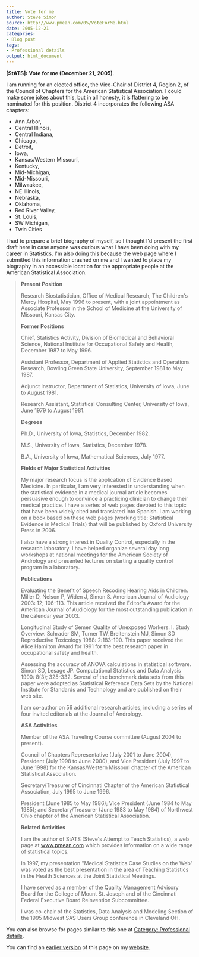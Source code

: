 ```yaml
---
title: Vote for me
author: Steve Simon
source: http://www.pmean.com/05/VoteForMe.html
date: 2005-12-21
categories:
- Blog post
tags:
- Professional details
output: html_document
---
```

**[StATS]:** **Vote for me (December 21, 2005)**.

I am running for an elected office, the Vice-Chair of District 4, Region
2, of the Council of Chapters for the American Statistical Association.
I could make some jokes about this, but in all honesty, it is flattering
to be nominated for this position. District 4 incorporates the following
ASA chapters:

-   Ann Arbor,
-   Central Illinois,
-   Central Indiana,
-   Chicago,
-   Detroit,
-   Iowa,
-   Kansas/Western Missouri,
-   Kentucky,
-   Mid-Michigan,
-   Mid-Missouri,
-   Milwaukee,
-   NE Illinois,
-   Nebraska,
-   Oklahoma,
-   Red River Valley,
-   St. Louis,
-   SW Michigan,
-   Twin Cities

I had to prepare a brief biography of myself, so I thought I'd present
the first draft here in case anyone was curious what I have been doing
with my career in Statistics. I'm also doing this because the web page
where I submitted this information crashed on me and I wanted to place
my biography in an accessible location for the appropriate people at the
American Statistical Association.

> **Present Position**
>
> Research Biostatistician, Office of Medical Research, The Children's
> Mercy Hospital, May 1996 to present, with a joint appointment as
> Associate Professor in the School of Medicine at the University of
> Missouri, Kansas City.
>
> **Former Positions**
>
> Chief, Statistics Activity, Division of Biomedical and Behavioral
> Science, National Institute for Occupational Safety and Health,
> December 1987 to May 1996.
>
> Assistant Professor, Department of Applied Statistics and Operations
> Research, Bowling Green State University, September 1981 to May 1987.
>
> Adjunct Instructor, Department of Statistics, University of Iowa, June
> to August 1981.
>
> Research Assistant, Statistical Consulting Center, University of Iowa,
> June 1979 to August 1981.
>
> **Degrees**
>
> Ph.D., University of Iowa, Statistics, December 1982.
>
> M.S., University of Iowa, Statistics, December 1978.
>
> B.A., University of Iowa, Mathematical Sciences, July 1977.
>
> **Fields of Major Statistical Activities**
>
> My major research focus is the application of Evidence Based Medicine.
> In particular, I am very interested in understanding when the
> statistical evidence in a medical journal article becomes persuasive
> enough to convince a practicing clinician to change their medical
> practice. I have a series of web pages devoted to this topic that have
> been widely cited and translated into Spanish. I am working on a book
> based on these web pages (working title: Statistical Evidence in
> Medical Trials) that will be published by Oxford University Press in
> 2006.
>
> I also have a strong interest in Quality Control, especially in the
> research laboratory. I have helped organize several day long workshops
> at national meetings for the American Society of Andrology and
> presented lectures on starting a quality control program in a
> laboratory.
>
> **Publications**
>
> Evaluating the Benefit of Speech Recoding Hearing Aids in Children.
> Miller D, Nelson P, Widen J, Simon S. American Journal of Audiology
> 2003: 12; 106-113. This article received the Editor's Award for the
> American Journal of Audiology for the most outstanding publication in
> the calendar year 2003.
>
> Longitudinal Study of Semen Quality of Unexposed Workers. I. Study
> Overview. Schrader SM, Turner TW, Breitenstein MJ, Simon SD
> Reproductive Toxicology 1988: 2:183-190. This paper received the Alice
> Hamilton Award for 1991 for the best research paper in occupational
> safety and health.
>
> Assessing the accuracy of ANOVA calculations in statistical software.
> Simon SD, Lesage JP. Computational Statistics and Data Analysis 1990:
> 8(3); 325-332. Several of the benchmark data sets from this paper were
> adopted as Statistical Reference Data Sets by the National Institute
> for Standards and Technology and are published on their web site.
>
> I am co-author on 56 additional research articles, including a series
> of four invited editorials at the Journal of Andrology.
>
> **ASA Activities**
>
> Member of the ASA Traveling Course committee (August 2004 to present).
>
> Council of Chapters Representative (July 2001 to June 2004), President
> (July 1998 to June 2000), and Vice President (July 1997 to June 1998)
> for the Kansas/Western Missouri chapter of the American Statistical
> Association.
>
> Secretary/Treasurer of Cincinnati Chapter of the American Statistical
> Association, July 1995 to June 1996.
>
> President (June 1985 to May 1986); Vice President (June 1984 to May
> 1985); and Secretary/Treasurer (June 1983 to May 1984) of Northwest
> Ohio chapter of the American Statistical Association.
>
> **Related Activities**
>
> I am the author of StATS (Steve's Attempt to Teach Statistics), a web
> page at www.pmean.com which provides information on a
> wide range of statistical topics.
>
> In 1997, my presentation "Medical Statistics Case Studies on the
> Web" was voted as the best presentation in the area of Teaching
> Statistics in the Health Sciences at the Joint Statistical Meetings.
>
> I have served as a member of the Quality Management Advisory Board for
> the College of Mount St. Joseph and of the Cincinnati Federal
> Executive Board Reinvention Subcommittee.
>
> I was co-chair of the Statistics, Data Analysis and Modeling Section
> of the 1995 Midwest SAS Users Group conference in Cleveland OH.

You can also browse
for pages similar to this one at [Category: Professional
details](../category/ProfessionalDetails.html).

You can find an [earlier version][sim1] of this page on my [website][sim2].

[sim1]: http://www.pmean.com/05/VoteForme.html
[sim2]: http://www.pmean.com

